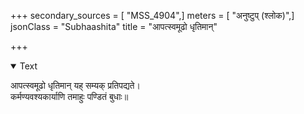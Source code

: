 +++
secondary_sources = [ "MSS_4904",]
meters = [ "अनुष्टुप् (श्लोक)",]
jsonClass = "Subhaashita"
title = "आपत्स्वमूढो धृतिमान्"

+++

<details open><summary>Text</summary>

आपत्स्वमूढो धृतिमान् यह् सम्यक् प्रतिपद्यते।  
कर्मण्यवश्यकार्याणि तमाहुः पण्डितं बुधाः॥
</details>
